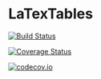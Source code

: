 # LaTexTables

[![Build Status](https://travis-ci.org/quinnj/LaTexTables.jl.svg?branch=master)](https://travis-ci.org/quinnj/LaTexTables.jl)

[![Coverage Status](https://coveralls.io/repos/quinnj/LaTexTables.jl/badge.svg?branch=master&service=github)](https://coveralls.io/github/quinnj/LaTexTables.jl?branch=master)

[![codecov.io](http://codecov.io/github/quinnj/LaTexTables.jl/coverage.svg?branch=master)](http://codecov.io/github/quinnj/LaTexTables.jl?branch=master)

